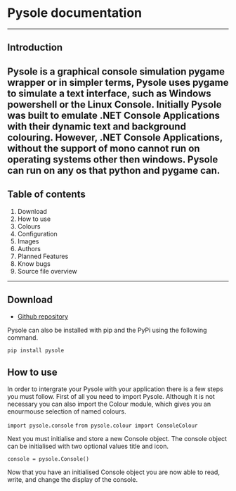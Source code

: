 # Pysole documentation
---
## Introduction
Pysole is a graphical console simulation pygame wrapper or in simpler terms, Pysole uses pygame to simulate a text interface, such as Windows powershell or the Linux Console. Initially Pysole was built to emulate .NET Console Applications with their dynamic text and background colouring. However, .NET Console Applications, without the support of mono cannot run on operating systems other then windows. Pysole can run on any os that python and pygame can.
---
## Table of contents
1. Download
2. How to use
3. Colours
4. Configuration
5. Images
6. Authors
7. Planned Features
8. Know bugs
9. Source file overview
---
## Download
* [Github repository](https://github.com/TreeStain/pysole)

Pysole can also be installed with pip and the PyPi using the following command.

`pip install pysole`

## How to use
In order to intergrate your Pysole with your application there is a few steps you must follow. First of all you need to import Pysole. Although it is not necessary you can also import the Colour module, which gives you an enourmouse selection of named colours.

`import pysole.console`
`from pysole.colour import ConsoleColour`

Next you must initialise and store a new Console object. The console object can be initialised with two optional values title and icon.

`console = pysole.Console()`

Now that you have an initialised Console object you are now able to read, write, and change the display of the console.
